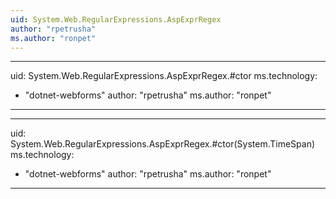 ```yaml
---
uid: System.Web.RegularExpressions.AspExprRegex
author: "rpetrusha"
ms.author: "ronpet"
---
```


---
uid: System.Web.RegularExpressions.AspExprRegex.#ctor
ms.technology: 
  - "dotnet-webforms"
author: "rpetrusha"
ms.author: "ronpet"
---

---
uid: System.Web.RegularExpressions.AspExprRegex.#ctor(System.TimeSpan)
ms.technology: 
  - "dotnet-webforms"
author: "rpetrusha"
ms.author: "ronpet"
---
